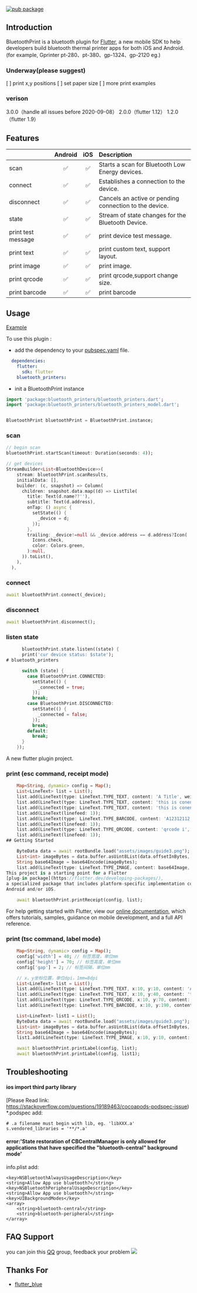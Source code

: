 [![pub package](https://img.shields.io/pub/v/bluetooth_printers.svg)](https://pub.dartlang.org/packages/bluetooth_printers)


## Introduction

BluetoothPrint is a bluetooth plugin for [Flutter](http://www.flutter.io), a new mobile SDK to help developers build bluetooth thermal printer apps for both iOS and Android.(for example, Gprinter pt-280、pt-380、gp-1324、gp-2120 eg.)

### Underway(please suggest)
[ ] print x,y positions
[ ] set paper size
[ ] more print examples

### verison
3.0.0（handle all issues before 2020-09-08）
2.0.0（flutter 1.12）
1.2.0（flutter 1.9）

## Features

|                         |      Android       |         iOS          |             Description            |
| :---------------        | :----------------: | :------------------: |  :-------------------------------- |
| scan                    | :white_check_mark: |  :white_check_mark:  | Starts a scan for Bluetooth Low Energy devices. |
| connect                 | :white_check_mark: |  :white_check_mark:  | Establishes a connection to the device. |
| disconnect              | :white_check_mark: |  :white_check_mark:  | Cancels an active or pending connection to the device. |
| state                   | :white_check_mark: |  :white_check_mark:  | Stream of state changes for the Bluetooth Device. |
| print test message      | :white_check_mark: |  :white_check_mark:  | print device test message. |
| print text              | :white_check_mark: |  :white_check_mark:  | print custom text, support layout. |
| print image             | :white_check_mark: |  :white_check_mark:  | print image. |
| print qrcode            | :white_check_mark: |  :white_check_mark:  | print qrcode,support change size. |
| print barcode           | :white_check_mark: |  :white_check_mark:  | print barcode |


## Usage

[Example](https://github.com/thon-ju/bluetooth_printers/blob/master/example/lib/main.dart)

To use this plugin :

- add the dependency to your [pubspec.yaml](https://github.com/thon-ju/bluetooth_printers/blob/master/example/pubspec.yaml) file.

```yaml
  dependencies:
    flutter:
      sdk: flutter
    bluetooth_printers:
```

- init a BluetoothPrint instance

```dart
import 'package:bluetooth_printers/bluetooth_printers.dart';
import 'package:bluetooth_printers/bluetooth_printers_model.dart';


BluetoothPrint bluetoothPrint = BluetoothPrint.instance;
```

### scan
```dart
// begin scan
bluetoothPrint.startScan(timeout: Duration(seconds: 4));

// get devices
StreamBuilder<List<BluetoothDevice>>(
    stream: bluetoothPrint.scanResults,
    initialData: [],
    builder: (c, snapshot) => Column(
      children: snapshot.data.map((d) => ListTile(
        title: Text(d.name??''),
        subtitle: Text(d.address),
        onTap: () async {
          setState(() {
            _device = d;
          });
        },
        trailing: _device!=null && _device.address == d.address?Icon(
          Icons.check,
          color: Colors.green,
        ):null,
      )).toList(),
    ),
  ),
```

### connect
```dart
await bluetoothPrint.connect(_device);
```

### disconnect
```dart
await bluetoothPrint.disconnect();
```

### listen state
```dart
      bluetoothPrint.state.listen((state) {
      print('cur device status: $state');
# bluetooth_printers

      switch (state) {
        case BluetoothPrint.CONNECTED:
          setState(() {
            _connected = true;
          });
          break;
        case BluetoothPrint.DISCONNECTED:
          setState(() {
            _connected = false;
          });
          break;
        default:
          break;
      }
    });
```
A new flutter plugin project.

### print (esc command, receipt mode)
```dart
    Map<String, dynamic> config = Map();
    List<LineText> list = List();
    list.add(LineText(type: LineText.TYPE_TEXT, content: 'A Title', weight: 1, align: LineText.ALIGN_CENTER,linefeed: 1));
    list.add(LineText(type: LineText.TYPE_TEXT, content: 'this is conent left', weight: 0, align: LineText.ALIGN_LEFT,linefeed: 1));
    list.add(LineText(type: LineText.TYPE_TEXT, content: 'this is conent right', align: LineText.ALIGN_RIGHT,linefeed: 1));
    list.add(LineText(linefeed: 1));
    list.add(LineText(type: LineText.TYPE_BARCODE, content: 'A12312112', size:10, align: LineText.ALIGN_CENTER, linefeed: 1));
    list.add(LineText(linefeed: 1));
    list.add(LineText(type: LineText.TYPE_QRCODE, content: 'qrcode i', size:10, align: LineText.ALIGN_CENTER, linefeed: 1));
    list.add(LineText(linefeed: 1));
## Getting Started

    ByteData data = await rootBundle.load("assets/images/guide3.png");
    List<int> imageBytes = data.buffer.asUint8List(data.offsetInBytes, data.lengthInBytes);
    String base64Image = base64Encode(imageBytes);
    list.add(LineText(type: LineText.TYPE_IMAGE, content: base64Image, align: LineText.ALIGN_CENTER, linefeed: 1));
This project is a starting point for a Flutter
[plug-in package](https://flutter.dev/developing-packages/),
a specialized package that includes platform-specific implementation code for
Android and/or iOS.

    await bluetoothPrint.printReceipt(config, list);
```
For help getting started with Flutter, view our
[online documentation](https://flutter.dev/docs), which offers tutorials,
samples, guidance on mobile development, and a full API reference.

### print (tsc command, label mode)
```dart
    Map<String, dynamic> config = Map();
    config['width'] = 40; // 标签宽度，单位mm
    config['height'] = 70; // 标签高度，单位mm
    config['gap'] = 2; // 标签间隔，单位mm

    // x、y坐标位置，单位dpi，1mm=8dpi
    List<LineText> list = List();
    list.add(LineText(type: LineText.TYPE_TEXT, x:10, y:10, content: 'A Title'));
    list.add(LineText(type: LineText.TYPE_TEXT, x:10, y:40, content: 'this is content'));
    list.add(LineText(type: LineText.TYPE_QRCODE, x:10, y:70, content: 'qrcode i\n'));
    list.add(LineText(type: LineText.TYPE_BARCODE, x:10, y:190, content: 'qrcode i\n'));

    List<LineText> list1 = List();
    ByteData data = await rootBundle.load("assets/images/guide3.png");
    List<int> imageBytes = data.buffer.asUint8List(data.offsetInBytes, data.lengthInBytes);
    String base64Image = base64Encode(imageBytes);
    list1.add(LineText(type: LineText.TYPE_IMAGE, x:10, y:10, content: base64Image,));

    await bluetoothPrint.printLabel(config, list);
    await bluetoothPrint.printLabel(config, list1);
```


## Troubleshooting
#### ios import third party library
[Please Read link: https://stackoverflow.com/questions/19189463/cocoapods-podspec-issue)
*.podspec add:
```
# .a filename must begin with lib, eg. 'libXXX.a'
s.vendored_libraries = '**/*.a'
```

#### error:'State restoration of CBCentralManager is only allowed for applications that have specified the "bluetooth-central" background mode'
info.plist add:
```
<key>NSBluetoothAlwaysUsageDescription</key>
<string>Allow App use bluetooth?</string>
<key>NSBluetoothPeripheralUsageDescription</key>
<string>Allow App use bluetooth?</string>
<key>UIBackgroundModes</key>
<array>
    <string>bluetooth-central</string>
    <string>bluetooth-peripheral</string>
</array>
```

## FAQ Support
you can join this [QQ](https://im.qq.com/index.shtml) group, feedback your problem
<img src="assets/bluetooth_printers.png">

## Thanks For
- [flutter_blue](https://github.com/pauldemarco/flutter_blue)
